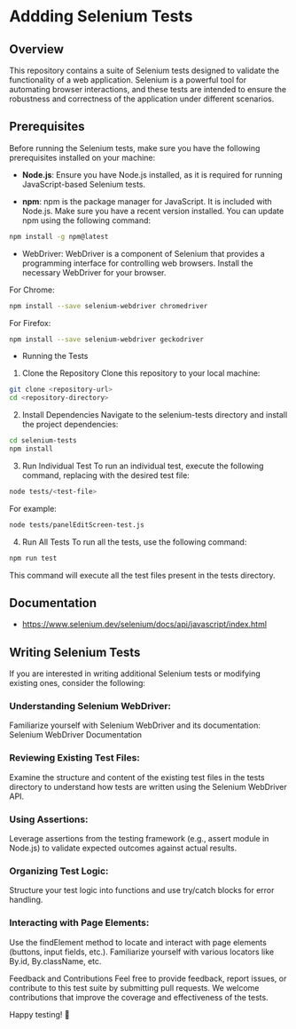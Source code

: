 # Addding Selenium Tests

## Overview
This repository contains a suite of Selenium tests designed to validate the functionality of a web application. Selenium is a powerful tool for automating browser interactions, and these tests are intended to ensure the robustness and correctness of the application under different scenarios.

## Prerequisites
Before running the Selenium tests, make sure you have the following prerequisites installed on your machine:

* **Node.js**: Ensure you have Node.js installed, as it is required for running JavaScript-based Selenium tests.

* **npm**: npm is the package manager for JavaScript. It is included with Node.js. Make sure you have a recent version installed. You can update npm using the following command:

```sh
npm install -g npm@latest
```

* WebDriver: WebDriver is a component of Selenium that provides a programming interface for controlling web browsers. Install the necessary WebDriver for your browser.

For Chrome:
```sh
npm install --save selenium-webdriver chromedriver
```

For Firefox:
```sh
npm install --save selenium-webdriver geckodriver
```

* Running the Tests
1. Clone the Repository
Clone this repository to your local machine:

```sh
git clone <repository-url>
cd <repository-directory>
```

2. Install Dependencies
Navigate to the selenium-tests directory and install the project dependencies:

```sh
cd selenium-tests
npm install
```

3. Run Individual Test
To run an individual test, execute the following command, replacing <test-file> with the desired test file:

```sh
node tests/<test-file>
```
For example:
```sh
node tests/panelEditScreen-test.js
```

4. Run All Tests
To run all the tests, use the following command:

```sh
npm run test
```
This command will execute all the test files present in the tests directory.

## Documentation

* https://www.selenium.dev/selenium/docs/api/javascript/index.html



## Writing Selenium Tests
If you are interested in writing additional Selenium tests or modifying existing ones, consider the following:

### Understanding Selenium WebDriver:
Familiarize yourself with Selenium WebDriver and its documentation: Selenium WebDriver Documentation

### Reviewing Existing Test Files:
Examine the structure and content of the existing test files in the tests directory to understand how tests are written using the Selenium WebDriver API.

### Using Assertions:
Leverage assertions from the testing framework (e.g., assert module in Node.js) to validate expected outcomes against actual results.

### Organizing Test Logic:
Structure your test logic into functions and use try/catch blocks for error handling.

### Interacting with Page Elements:
Use the findElement method to locate and interact with page elements (buttons, input fields, etc.). Familiarize yourself with various locators like By.id, By.className, etc.

Feedback and Contributions
Feel free to provide feedback, report issues, or contribute to this test suite by submitting pull requests. We welcome contributions that improve the coverage and effectiveness of the tests.

Happy testing! 🚀